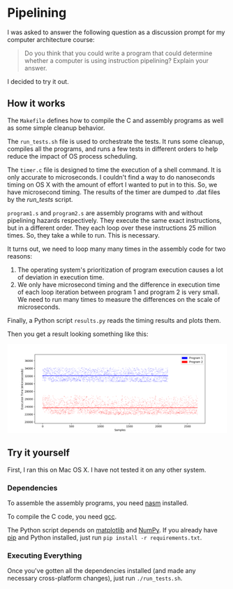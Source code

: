# Pipelining

I was asked to answer the following question as a discussion prompt for my
computer architecture course:

>Do you think that you could write a program that could determine whether a
>computer is using instruction pipelining? Explain your answer.

I decided to try it out.

## How it works

The `Makefile` defines how to compile the C and assembly programs as well as
some simple cleanup behavior.

The `run_tests.sh` file is used to orchestrate the tests. It runs some cleanup,
compiles all the programs, and runs a few tests in different orders to help
reduce the impact of OS process scheduling.

The `timer.c` file is designed to time the execution of a shell command. It
is only accurate to microseconds. I couldn't find a way to do nanoseconds 
timing on OS X with the amount of effort I wanted to put in to this. So, we 
have microsecond timing. The results of the timer are dumped to .dat files
by the *run_tests* script.

`program1.s` and `program2.s` are assembly programs with and without pipelining
hazards respectively. They execute the same exact instructions, but in a 
different order. They each loop over these instructions 25 million times. So,
they take a while to run. This is necessary.

It turns out, we need to loop many many times in the assembly code for two 
reasons: 

1. The operating system's prioritization of program execution causes a lot of
   deviation in execution time.
2. We only have microsecond timing and the difference in execution time of each
   loop iteration between program 1 and program 2 is very small. We need to run 
   many times to measure the differences on the scale of microseconds.

Finally, a Python script `results.py` reads the timing results and plots them.

Then you get a result looking something like this:

![Results](./results.png?raw=true)

## Try it yourself

First, I ran this on Mac OS X. I have not tested it on any other system. 

### Dependencies

To assemble the assembly programs, you need [nasm](http://www.nasm.us/)
installed.

To compile the C code, you need [gcc](https://gcc.gnu.org/).

The Python script depends on [matplotlib](https://matplotlib.org/) and 
[NumPy](http://www.numpy.org/). If you already have 
[pip](https://pypi.python.org/pypi/pip) and Python installed, just run
`pip install -r requirements.txt`.

### Executing Everything

Once you've gotten all the dependencies installed (and made any necessary
cross-platform changes), just run `./run_tests.sh`.


